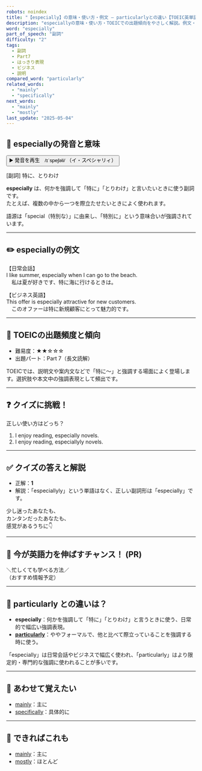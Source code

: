 ```yaml
---
robots: noindex
title: "【especially】の意味・使い方・例文 ― particularlyとの違い【TOEIC英単語】"
description: "especiallyの意味・使い方・TOEICでの出題傾向をやさしく解説。例文・クイズ付きでparticularlyとの違いもわかりやすく学べます。"
word: "especially"
part_of_speech: "副詞"
difficulty: "2"
tags:
  - 副詞
  - Part7
  - はっきり表現
  - ビジネス
  - 説明
compared_word: "particularly"
related_words:
  - "mainly"
  - "specifically"
next_words:
  - "mainly"
  - "mostly"
last_update: "2025-05-04"
---
```


## 🔰 especiallyの発音と意味

<button class="play-audio" onclick="playTTS('especially')">
  <span class="play-audio-main">
    ▶️ 発音を再生　/ɪˈspeʃəli/
  </span>
  <span class="play-audio-sub">
    （イ・スペシャリィ）
  </span>
</button>

[副詞] 特に、とりわけ

**especially** は、何かを強調して「特に」「とりわけ」と言いたいときに使う副詞です。  
たとえば、複数の中から一つを際立たせたいときによく使われます。

語源は「special（特別な）」に由来し、「特別に」という意味合いが強調されています。

---

## ✏️ especiallyの例文

【日常会話】  
I like summer, especially when I can go to the beach.  
　私は夏が好きです、特に海に行けるときは。

【ビジネス英語】  
This offer is especially attractive for new customers.  
　このオファーは特に新規顧客にとって魅力的です。

---

## 🎯 TOEICの出題頻度と傾向

- 難易度：★★☆☆☆
- 出題パート：Part 7（長文読解）

TOEICでは、説明文や案内文などで「特に～」と強調する場面によく登場します。選択肢や本文中の強調表現として頻出です。

---

## ❓ クイズに挑戦！

正しい使い方はどっち？

1. I enjoy reading, especially novels.  
2. I enjoy reading, especiallyly novels.

---

## ✅ クイズの答えと解説

- 正解：**1**
- 解説：「especiallyly」という単語はなく、正しい副詞形は「especially」です。

少し迷ったあなたも、  
カンタンだったあなたも、  
感覚があるうちに👇️

---

## 🚀 今が英語力を伸ばすチャンス！ (PR)

<div class="info-center">
＼忙しくても学べる方法／<br>  
（おすすめ情報予定）
</div>

---

## 🤔  particularly との違いは？

- **especially**：何かを強調して「特に」「とりわけ」と言うときに使う、日常的で幅広い強調表現。
- **[particularly](/word/particularly)**：ややフォーマルで、他と比べて際立っていることを強調する時に使う。

「especially」は日常会話やビジネスで幅広く使われ、「particularly」はより限定的・専門的な強調に使われることが多いです。

---

## 🧩 あわせて覚えたい

- [mainly](/word/mainly)：主に
- [specifically](/word/specifically)：具体的に

---

## 📖 できればこれも

- [mainly](/word/mainly)：主に
- [mostly](/word/mostly)：ほとんど

<!-- cvid: aid25_bid30 -->
